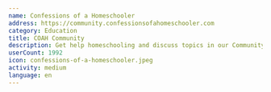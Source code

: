 ```yaml
---
name: Confessions of a Homeschooler
address: https://community.confessionsofahomeschooler.com
category: Education
title: COAH Community
description: Get help homeschooling and discuss topics in our Community Forum
userCount: 1992
icon: confessions-of-a-homeschooler.jpeg
activity: medium
language: en
---
```

